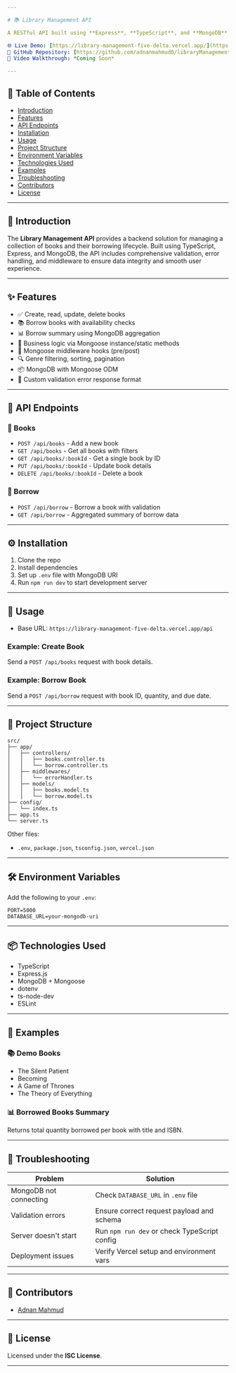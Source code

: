 ```yaml
---

# 📚 Library Management API

A RESTful API built using **Express**, **TypeScript**, and **MongoDB** to manage a library system. This API supports CRUD operations for books, borrowing functionality with business logic enforcement, filtering, validation, and borrowed book summaries using MongoDB aggregation.

🌐 Live Demo: [https://library-management-five-delta.vercel.app/](https://library-management-five-delta.vercel.app/)
📁 GitHub Repository: [https://github.com/adnanmahmud0/libraryManagementAPI](https://github.com/adnanmahmud0/libraryManagementAPI)
🎥 Video Walkthrough: *Coming Soon*

---
```


## 📌 Table of Contents

* [Introduction](#introduction)
* [Features](#features)
* [API Endpoints](#api-endpoints)
* [Installation](#installation)
* [Usage](#usage)
* [Project Structure](#project-structure)
* [Environment Variables](#environment-variables)
* [Technologies Used](#technologies-used)
* [Examples](#examples)
* [Troubleshooting](#troubleshooting)
* [Contributors](#contributors)
* [License](#license)

---

## 📖 Introduction

The **Library Management API** provides a backend solution for managing a collection of books and their borrowing lifecycle. Built using TypeScript, Express, and MongoDB, the API includes comprehensive validation, error handling, and middleware to ensure data integrity and smooth user experience.

---

## ✨ Features

* ✅ Create, read, update, delete books
* 📚 Borrow books with availability checks
* 📊 Borrow summary using MongoDB aggregation
* 🧠 Business logic via Mongoose instance/static methods
* 🔄 Mongoose middleware hooks (pre/post)
* 🔍 Genre filtering, sorting, pagination
* 📦 MongoDB with Mongoose ODM
* 🚨 Custom validation error response format

---

## 📡 API Endpoints

### 📘 Books

* `POST /api/books` - Add a new book
* `GET /api/books` - Get all books with filters
* `GET /api/books/:bookId` - Get a single book by ID
* `PUT /api/books/:bookId` - Update book details
* `DELETE /api/books/:bookId` - Delete a book

### 📕 Borrow

* `POST /api/borrow` - Borrow a book with validation
* `GET /api/borrow` - Aggregated summary of borrow data

---

## ⚙️ Installation

1. Clone the repo
2. Install dependencies
3. Set up `.env` file with MongoDB URI
4. Run `npm run dev` to start development server

---

## 🚀 Usage

* Base URL: `https://library-management-five-delta.vercel.app/api`

### Example: Create Book

Send a `POST /api/books` request with book details.

### Example: Borrow Book

Send a `POST /api/borrow` request with book ID, quantity, and due date.

---

## 🧱 Project Structure

```
src/
├── app/
│   ├── controllers/
│   │   ├── books.controller.ts
│   │   └── borrow.controller.ts
│   ├── middlewares/
│   │   └── errorHandler.ts
│   ├── models/
│   │   ├── books.model.ts
│   │   └── borrow.model.ts
├── config/
│   └── index.ts
├── app.ts
└── server.ts
```

Other files:

* `.env`, `package.json`, `tsconfig.json`, `vercel.json`

---

## 🛠 Environment Variables

Add the following to your `.env`:

```
PORT=5000
DATABASE_URL=your-mongodb-uri
```

---

## 📦 Technologies Used

* TypeScript
* Express.js
* MongoDB + Mongoose
* dotenv
* ts-node-dev
* ESLint

---

## 🧪 Examples

### 📚 Demo Books

* The Silent Patient
* Becoming
* A Game of Thrones
* The Theory of Everything

### 📊 Borrowed Books Summary

Returns total quantity borrowed per book with title and ISBN.

---

## 🧰 Troubleshooting

| Problem                | Solution                                     |
| ---------------------- | -------------------------------------------- |
| MongoDB not connecting | Check `DATABASE_URL` in `.env` file          |
| Validation errors      | Ensure correct request payload and schema    |
| Server doesn't start   | Run `npm run dev` or check TypeScript config |
| Deployment issues      | Verify Vercel setup and environment vars     |

---

## 👥 Contributors

* [Adnan Mahmud](https://github.com/adnanmahmud0)

---

## 📄 License

Licensed under the **ISC License**.

---
